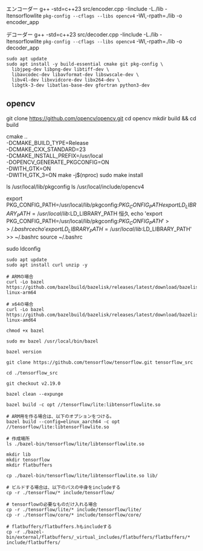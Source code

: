 エンコーダー
g++ -std=c++23 src/encoder.cpp -Iinclude -L./lib -ltensorflowlite `pkg-config --cflags --libs opencv4` -Wl,-rpath=./lib -o encoder_app

デコーダー
g++ -std=c++23 src/decoder.cpp -Iinclude -L./lib -ltensorflowlite `pkg-config --cflags --libs opencv4` -Wl,-rpath=./lib -o decoder_app


```
sudo apt update
sudo apt install -y build-essential cmake git pkg-config \
  libjpeg-dev libpng-dev libtiff-dev \
  libavcodec-dev libavformat-dev libswscale-dev \
  libv4l-dev libxvidcore-dev libx264-dev \
  libgtk-3-dev libatlas-base-dev gfortran python3-dev
```

## opencv
git clone https://github.com/opencv/opencv.git
cd opencv
mkdir build && cd build

cmake .. \
  -DCMAKE_BUILD_TYPE=Release \
  -DCMAKE_CXX_STANDARD=23 \
  -DCMAKE_INSTALL_PREFIX=/usr/local \
  -DOPENCV_GENERATE_PKGCONFIG=ON \
  -DWITH_GTK=ON \
  -DWITH_GTK_3=ON
make -j$(nproc)
sudo make install

ls /usr/local/lib/pkgconfig
ls /usr/local/include/opencv4

export PKG_CONFIG_PATH=/usr/local/lib/pkgconfig:$PKG_CONFIG_PATH
export LD_LIBRARY_PATH=/usr/local/lib:$LD_LIBRARY_PATH
恒久
echo 'export PKG_CONFIG_PATH=/usr/local/lib/pkgconfig:$PKG_CONFIG_PATH' >> ~/.bashrc
echo 'export LD_LIBRARY_PATH=/usr/local/lib:$LD_LIBRARY_PATH' >> ~/.bashrc
source ~/.bashrc

sudo ldconfig

```
sudo apt update
sudo apt install curl unzip -y

# ARMの場合
curl -Lo bazel https://github.com/bazelbuild/bazelisk/releases/latest/download/bazelisk-linux-arm64

# x64の場合
curl -Lo bazel https://github.com/bazelbuild/bazelisk/releases/latest/download/bazelisk-linux-amd64

chmod +x bazel

sudo mv bazel /usr/local/bin/bazel

bazel version

git clone https://github.com/tensorflow/tensorflow.git tensorflow_src

cd ./tensorflow_src

git checkout v2.19.0

bazel clean --expunge

bazel build -c opt //tensorflow/lite:libtensorflowlite.so

# ARM用を作る場合は、以下のオプションをつける。
bazel build --config=elinux_aarch64 -c opt //tensorflow/lite:libtensorflowlite.so

# 作成場所
ls ./bazel-bin/tensorflow/lite/libtensorflowlite.so

mkdir lib
mkdir tensorflow
mkdir flatbuffers

cp ./bazel-bin/tensorflow/lite/libtensorflowlite.so lib/

# ビルドする場合は、以下のパスの中身をincludeする
cp -r ./tensorflow/* include/tensorflow/

# tensorflowの必要なものだけ入れる場合
cp -r ./tensorflow/lite/* include/tensorflow/lite/
cp -r ./tensorflow/core/* include/tensorflow/core/

# flatbuffers/flatbuffers.hもincludeする
cp -r ./bazel-bin/external/flatbuffers/_virtual_includes/flatbuffers/flatbuffers/* include/flatbuffers/
```
